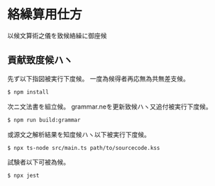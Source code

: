 # 絡繰算用仕方

以候文算術之儀を致候絡繰に御座候

## 貢献致度候ハヽ

先ず以下指図被実行下度候。
一度為候得者再応無為共無差支候。

```bash
$ npm install
```

次ニ文法書を組立候。
grammar.neを更新致候ハヽ又追付被実行下度候。

```bash
$ npm run build:grammar
```

或源文之解析結果を知度候ハヽ以下被実行下度候。

```bash
$ npx ts-node src/main.ts path/to/sourcecode.kss
```

試験者以下可被為候。

```bash
$ npx jest
```
